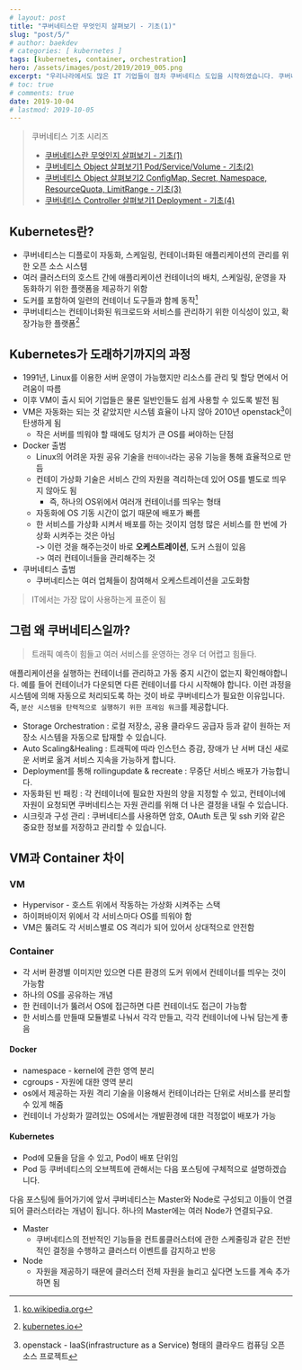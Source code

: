 ```yaml
---
# layout: post
title: "쿠버네티스란 무엇인지 살펴보기 - 기초(1)"
slug: "post/5/"
# author: baekdev
# categories: [ kubernetes ]
tags: [kubernetes, container, orchestration]
hero: /assets/images/post/2019/2019_005.png
excerpt: "우리나라에서도 많은 IT 기업들이 점차 쿠버네티스 도입을 시작하였습니다. 쿠버네티스가 무엇이고 왜 도래하게 되었는지 살펴보도록 하겠습니다. 쿠버네티스 기초편은 총 4개의 시리즈 구성될 예정입니다."
# toc: true
# comments: true
date: 2019-10-04
# lastmod: 2019-10-05
---
```


> 쿠버네티스 기초 시리즈
>
> - [쿠버네티스란 무엇인지 살펴보기 - 기초(1)](/post/5)
> - [쿠버네티스 Object 살펴보기1 Pod/Service/Volume - 기초(2)](/post/6)
> - [쿠버네티스 Object 살펴보기2 ConfigMap, Secret, Namespace, ResourceQuota, LimitRange - 기초(3)](/post/8)
> - [쿠버네티스 Controller 살펴보기1 Deployment - 기초(4)](/post/9)

## Kubernetes란?

- 쿠버네티스는 디플로이 자동화, 스케일링, 컨테이너화된 애플리케이션의 관리를 위한 오픈 소스 시스템
- 여러 클러스터의 호스트 간에 애플리케이션 컨테이너의 배치, 스케일링, 운영을 자동화하기 위한 플랫폼을 제공하기 위함
- 도커를 포함하여 일련의 컨테이너 도구들과 함께 동작[^1]
- 쿠버네티스는 컨테이너화된 워크로드와 서비스를 관리하기 위한 이식성이 있고, 확장가능한 플랫폼[^2]

## Kubernetes가 도래하기까지의 과정

- 1991년, Linux를 이용한 서버 운영이 가능했지만 리소스를 관리 및 할당 면에서 어려움이 따름
- 이후 VM이 출시 되어 기업들은 물론 일반인들도 쉽게 사용할 수 있도록 발전 됨
- VM은 자동화는 되는 것 같았지만 시스템 효율이 나지 않아 2010년 openstack[^3]이 탄생하게 됨
  - 작은 서버를 띄워야 할 때에도 덩치가 큰 OS를 써야하는 단점
- Docker 출범
  - Linux의 어려운 자원 공유 기술을 `컨테이너`라는 공유 기능을 통해 효율적으로 만듬
  - 컨테이 가상화 기술은 서비스 간의 자원을 격리하는데 있어 OS를 별도로 띄우지 않아도 됨
    - 즉, 하나의 OS위에서 여러개 컨테이너를 띄우는 형태
  - 자동화에 OS 기동 시간이 없기 때문에 배포가 빠름
  - 한 서비스를 가상화 시켜서 배포를 하는 것이지 엄청 많은 서비스를 한 번에 가상화 시켜주는 것은 아님  
     -> 이런 것을 해주는것이 바로 **오케스트레이션**, 도커 스웜이 있음  
     -> 여러 컨테이너들을 관리해주는 것
- 쿠버네티스 출범
  - 쿠버네티스는 여러 업체들이 참여해서 오케스트레이션을 고도화함

> IT에서는 가장 많이 사용하는게 표준이 됨

## 그럼 왜 쿠버네티스일까?

> 트래픽 예측이 힘들고 여러 서비스를 운영하는 경우 더 어렵고 힘들다.

애플리케이션을 실행하는 컨테이너를 관리하고 가동 중지 시간이 없는지 확인해야합니다. 예를 들어 컨테이너가 다운되면 다른 컨테이너를 다시 시작해야 합니다. 이런 과정을 시스템에 의해 자동으로 처리되도록 하는 것이 바로 쿠버네티스가 필요한 이유입니다. 즉, `분산 시스템을 탄력적으로 실행하기 위한 프레임 워크`를 제공합니다.

- Storage Orchestration : 로컬 저장소, 공용 클라우드 공급자 등과 같이 원하는 저장소 시스템을 자동으로 탑재할 수 있습니다.
- Auto Scaling&Healing : 트래픽에 따라 인스턴스 증감, 장애가 난 서버 대신 새로운 서버로 옮겨 서비스 지속을 가능하게 합니다.
- Deployment를 통해 rollingupdate & recreate : 무중단 서비스 배포가 가능합니다.
- 자동화된 빈 패킹 : 각 컨테이너에 필요한 자원의 양을 지정할 수 있고, 컨테이너에 자원이 요청되면 쿠버네티스는 자원 관리를 위해 더 나은 결정을 내릴 수 있습니다.
- 시크릿과 구성 관리 : 쿠버네티스를 사용하면 암호, OAuth 토큰 및 ssh 키와 같은 중요한 정보를 저장하고 관리할 수 있습니다.

## VM과 Container 차이

### VM

- Hypervisor - 호스트 위에서 작동하는 가상화 시켜주는 스택
- 하이퍼바이저 위에서 각 서비스마다 OS를 띄워야 함
- VM은 뚫려도 각 서비스별로 OS 격리가 되어 있어서 상대적으로 안전함

### Container

- 각 서버 환경별 이미지만 있으면 다른 환경의 도커 위에서 컨테이너를 띄우는 것이 가능함
- 하나의 OS를 공유하는 개념
- 한 컨테이너가 뚫려서 OS에 접근하면 다른 컨테이너도 접근이 가능함
- 한 서비스를 만들때 모듈별로 나눠서 각각 만들고, 각각 컨테이너에 나눠 담는게 좋음

#### Docker

- namespace - kernel에 관한 영역 분리
- cgroups - 자원에 대한 영역 분리
- os에서 제공하는 자원 격리 기술을 이용해서 컨테이너라는 단위로 서비스를 분리할 수 있게 해줌
- 컨테이너 가상화가 깔려있는 OS에서는 개발환경에 대한 걱정없이 배포가 가능

#### Kubernetes

- Pod에 모듈을 담을 수 있고, Pod이 배포 단위임
- Pod 등 쿠버네티스의 오브젝트에 관해서는 다음 포스팅에 구체적으로 설명하겠습니다.

다음 포스팅에 들어가기에 앞서 쿠버네티스는 Master와 Node로 구성되고 이들이 연결되어 클러스터라는 개념이 됩니다. 하나의 Master에는 여러 Node가 연결되구요.

- Master
  - 쿠버네티스의 전반적인 기능들을 컨트롤클러스터에 관한 스케줄링과 같은 전반적인 결정을 수행하고 클러스터 이벤트를 감지하고 반응
- Node
  - 자원을 제공하기 때문에 클러스터 전체 자원을 늘리고 싶다면 노드를 계속 추가하면 됨

[^1]: [ko.wikipedia.org](https://ko.wikipedia.org/wiki/%EC%BF%A0%EB%B2%84%EB%84%A4%ED%8B%B0%EC%8A%A4)
[^2]: [kubernetes.io](https://kubernetes.io)
[^3]: openstack - IaaS(infrastructure as a Service) 형태의 클라우드 컴퓨딩 오픈 소스 프로젝트
